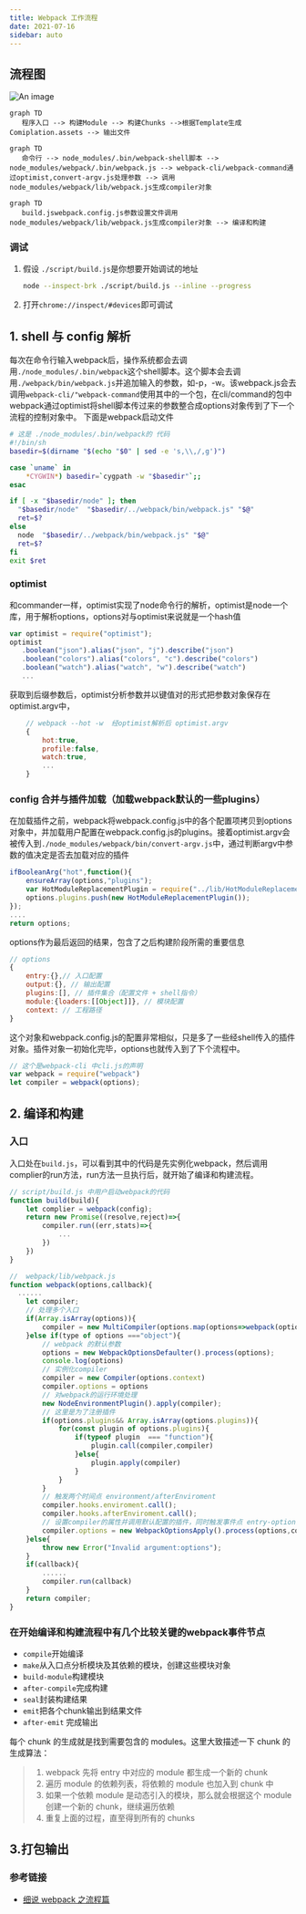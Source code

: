 ```yaml
---
title: Webpack 工作流程
date: 2021-07-16
sidebar: auto
---
```


## 流程图
![An image](/docs/wepack/webpack-flow.jpg)
```mermaid
graph TD
   程序入口 --> 构建Module --> 构建Chunks -->根据Template生成Comiplation.assets --> 输出文件
```
```mermaid
graph TD
   命令行 --> node_modules/.bin/webpack-shell脚本 --> node_modules/webpack/.bin/webpack.js --> webpack-cli/webpack-command通过optimist,convert-argv.js处理参数 --> 调用node_modules/webpack/lib/webpack.js生成compiler对象
```
```mermaid
graph TD
   build.jswebpack.config.js参数设置文件调用node_modules/webpack/lib/webpack.js生成compiler对象 --> 编译和构建
```

### 调试
1. 假设 `./script/build.js`是你想要开始调试的地址
   ``` bash
   node --inspect-brk ./script/build.js --inline --progress
   ```
2. 打开`chrome://inspect/#devices`即可调试



## 1. shell 与 config 解析
每次在命令行输入webpack后，操作系统都会去调用`./node_modules/.bin/webpack`这个shell脚本。这个脚本会去调用`./webpack/bin/webpack.js`并追加输入的参数，如-p，-w。该webpack.js会去调用`webpack-cli/"webpack-command`使用其中的一个包，在cli/command的包中webpack通过optimist将shell脚本传过来的参数整合成options对象传到了下一个流程的控制对象中。
下面是webpack启动文件
``` bash
# 这是 ./node_modules/.bin/webpack的 代码 
#!/bin/sh
basedir=$(dirname "$(echo "$0" | sed -e 's,\\,/,g')")

case `uname` in
    *CYGWIN*) basedir=`cygpath -w "$basedir"`;;
esac

if [ -x "$basedir/node" ]; then
  "$basedir/node"  "$basedir/../webpack/bin/webpack.js" "$@"
  ret=$?
else 
  node  "$basedir/../webpack/bin/webpack.js" "$@"
  ret=$?
fi
exit $ret
```


### optimist

 和commander一样，optimist实现了node命令行的解析，optimist是node一个库，用于解析options，options对与optimist来说就是一个hash值
 ```javascript 
var optimist = require("optimist");
optimist
    .boolean("json").alias("json", "j").describe("json")
    .boolean("colors").alias("colors", "c").describe("colors")
    .boolean("watch").alias("watch", "w").describe("watch")
    ...
 ```
获取到后缀参数后，optimist分析参数并以键值对的形式把参数对象保存在optimist.argv中，
```javascript
    // webpack --hot -w  经optimist解析后 optimist.argv
    {
        hot:true,
        profile:false,
        watch:true,
        ...
    }
```
### config 合并与插件加载（加载webpack默认的一些plugins）
在加载插件之前，webpack将webpack.config.js中的各个配置项拷贝到options对象中，并加载用户配置在webpack.config.js的plugins。接着optimist.argv会被传入到`./node_modules/webpack/bin/convert-argv.js`中，通过判断argv中参数的值决定是否去加载对应的插件
``` javascript
ifBooleanArg("hot",function(){
    ensureArray(options,"plugins");
    var HotModuleReplacementPlugin = require("../lib/HotModuleReplacementPlugin");
    options.plugins.push(new HotModuleReplacementPlugin());
});
....
return options;
```
options作为最后返回的结果，包含了之后构建阶段所需的重要信息

``` javascript
// options 
{
    entry:{},// 入口配置
    output:{}, // 输出配置
    plugins:[], // 插件集合（配置文件 + shell指令）
    module:{loaders:[[Object]]}, // 模块配置
    context: // 工程路径
}
```
这个对象和webpack.config.js的配置非常相似，只是多了一些经shell传入的插件对象。插件对象一初始化完毕，options也就传入到了下个流程中。

``` javascript
// 这个是webpack-cli 中cli.js的声明
var webpack = require("webpack")
let compiler = webpack(options);
```

## 2. 编译和构建

### 入口
入口处在`build.js`，可以看到其中的代码是先实例化webpack，然后调用complier的run方法，run方法一旦执行后，就开始了编译和构建流程。
```javascript
// script/build.js 中用户启动webpack的代码
function build(build){
    let complier = webpack(config);
    return new Promise((resolve,reject)=>{
        compiler.run((err,stats)=>{
            ...
        })
    })
}
```

``` javascript
//  webpack/lib/webpack.js
function webpack(options,callback){
  ......
    let compiler;
    // 处理多个入口
    if(Array.isArray(options)){
        compiler = new MultiCompiler(options.map(options=>webpack(options)));
    }else if(type of options ==="object"){
        // webpack 的默认参数
        options = new WebpackOptionsDefaulter().process(options);
        console.log(options)
        // 实例化compiler 
        compiler = new Compiler(options.context)
        compiler.options = options
        // 对webpack的运行环境处理
        new NodeEnvironmentPlugin().apply(compiler);
        // 这里是为了注册插件
        if(options.plugins&& Array.isArray(options.plugins)){
            for(const plugin of options.plugins){
                if(typeof plugin  === "function"){
                    plugin.call(compiler,compiler)
                }else{
                    plugin.apply(compiler)
                }
            }
        }
        // 触发两个时间点 environment/afterEnviroment
        compiler.hooks.enviroment.call();
        compiler.hooks.afterEnviroment.call();
        // 设置compiler的属性并调用默认配置的插件，同时触发事件点 entry-option
        compiler.options = new WebpackOptionsApply().process(options,compiler);
    }else{
        throw new Error("Invalid argument:options");
    }
    if(callback){
        ......
        compiler.run(callback)
    }
    return compiler;
}
```

### 在开始编译和构建流程中有几个比较关键的webpack事件节点

- `compile`开始编译
- `make`从入口点分析模块及其依赖的模块，创建这些模块对象
- `build-module`构建模块
- `after-compile`完成构建
- `seal`封装构建结果
- `emit`把各个chunk输出到结果文件
- `after-emit` 完成输出


每个 chunk 的生成就是找到需要包含的 modules。这里大致描述一下 chunk 的生成算法：
> 1. webpack 先将 entry 中对应的 module 都生成一个新的 chunk
> 2. 遍历 module 的依赖列表，将依赖的 module 也加入到 chunk 中
> 3. 如果一个依赖 module 是动态引入的模块，那么就会根据这个 module 创建一个新的 chunk，继续遍历依赖
> 4. 重复上面的过程，直至得到所有的 chunks





## 3.打包输出


### 参考链接

- [细说 webpack 之流程篇](https://developer.aliyun.com/article/61047) 